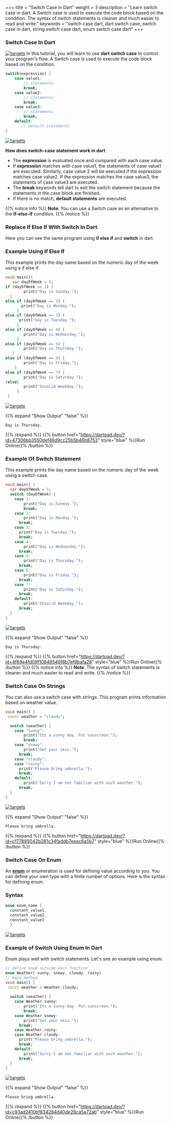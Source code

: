 
+++
title = "Switch Case in Dart"
weight = 3
description = "Learn switch case in dart. A Switch case is used to execute the code block based on the condition. The syntax of switch statements is cleaner and much easier to read and write."
keywords = "switch case dart, dart switch case, switch case in dart, string switch case dart, enum switch case dart"
+++

### Switch Case In Dart
[![targets](/images/pieces/note-banner.png)](https://pieces.app/?utm_source=dart-tutorial&utm_medium=banner&utm_campaign=dart-tutorial-website&utm_content=note)
In this tutorial, you will learn to use **dart switch case** to control your program's flow. A Switch case is used to execute the code block based on the condition. 

```dart
switch(expression) {
    case value1:
        // statements
        break;
    case value2:
        // statements
        break;
    case value3:
        // statements
        break;
    default:
       // default statements
}
``` 
[![targets](/images/pieces/save-this-snippet-button.svg)](https://snippets.pieces.cloud/?p=92f24e8c38)

**How does switch-case statement work in dart**
- The **expression** is evaluated once and compared with each case value.   
- If **expression** matches with case value1, the statements of case value1 are executed. Similarly, case value 2 will be executed if the expression matches case value2. If the expression matches the case value3, the statements of case value3 are executed.
- The **break** keywords tell dart to exit the switch statement because the statements in the case block are finished.
- If there is no match, **default statements** are executed.

{{% notice info %}}
**Note**:  You can use a Switch case as an alternative to the **if-else-if** condition.
{{% /notice %}}


### Replace If Else If With Switch In Dart
Here you can see the same program using **if else if** and **switch** in dart.  

### Example Using If Else If
This example prints the day name based on the numeric day of the week using a if else if.
```dart
void main(){
   var dayOfWeek = 5;
if (dayOfWeek == 1) {
        print("Day is Sunday.");
  }
else if (dayOfWeek == 2) {
       print("Day is Monday.");
     }
else if (dayOfWeek == 3) {
      print("Day is Tuesday.");
     }
else if (dayOfWeek == 4) {
        print("Day is Wednesday.");
     }
else if (dayOfWeek == 5) {
        print("Day is Thursday.");
   }
else if (dayOfWeek == 6) {
        print("Day is Friday.");
    }
else if (dayOfWeek == 7) {
        print("Day is Saturday.");
}else{
        print("Invalid Weekday.");
     }
 }

```
[![targets](/images/pieces/save-this-snippet-button.svg)](https://snippets.pieces.cloud/?p=bdd64ba0a8)

{{% expand "Show Output" "false" %}}
````plaintext
Day is Thursday.
````
{{% /expand %}} 
{{% button href="https://dartpad.dev/?id=47306bb3550def46d9cc25b5b46b8753" style="blue" %}}Run Online{{% /button %}}

### Example Of Switch Statement
This example prints the day name based on the numeric day of the week using a switch case.
```dart
void main() {
  var dayOfWeek = 5;
  switch (dayOfWeek) {
    case 1:
        print("Day is Sunday.");
        break;
    case 2:
        print("Day is Monday.");
      break;
    case 3:
      print("Day is Tuesday.");
      break;
    case 4:
        print("Day is Wednesday.");
      break;
    case 5:
        print("Day is Thursday.");
      break;
    case 6:
        print("Day is Friday.");
      break;
    case 7:
        print("Day is Saturday.");
      break;
    default:
        print("Invalid Weekday.");
      break;
  }
}
```
[![targets](/images/pieces/save-this-snippet-button.svg)](https://snippets.pieces.cloud/?p=13f549adcc)

{{% expand "Show Output" "false" %}}
````plaintext
Day is Thursday.
````
{{% /expand %}} 
{{% button href="https://dartpad.dev/?id=4f69e4fd09f10849546f8b7ef8bafa28" style="blue" %}}Run Online{{% /button %}}
{{% notice info %}}
**Note**:  The syntax of switch statements is cleaner and much easier to read and write.
{{% /notice %}}


### Switch Case On Strings
You can also use a switch case with strings. This program prints information based on weather value.
```dart
void main() {
 const weather = "cloudy";

  switch (weather) {
    case "sunny":
        print("Its a sunny day. Put sunscreen.");
        break;
    case "snowy":
        print("Get your skis.");
      break;
    case "cloudy":
    case "rainy": 
      print("Please bring umbrella.");
      break;
    default:
        print("Sorry I am not familiar with such weather.");
      break;
  }
}
```
[![targets](/images/pieces/save-this-snippet-button.svg)](https://snippets.pieces.cloud/?p=a7f244a276)

{{% expand "Show Output" "false" %}}
````plaintext
Please bring umbrella.
````
{{% /expand %}} 
{{% button href="https://dartpad.dev/?id=c177885042b281c34faddb7eeac6a5b7" style="blue" %}}Run Online{{% /button %}}

### Switch Case On Enum
An **[enum](/object-oriented-programming/enum-in-dart/)** or enumeration is used for defining value according to you. You can define your own type with a finite number of options. Here is the syntax for defining enum.

### Syntax
```dart
enum enum_name { 
  constant_value1, 
  constant_value2, 
  constant_value3 
  }
```
[![targets](/images/pieces/save-this-snippet-button.svg)](https://snippets.pieces.cloud/?p=da2844828a)

### Example of Switch Using Enum In Dart
Enum plays well with switch statements. Let's see an example using enum.

```dart
// define enum outside main function
enum Weather{ sunny, snowy, cloudy, rainy}
// main method
void main() {
 const weather = Weather.cloudy;
  
  switch (weather) {
    case Weather.sunny:
        print("Its a sunny day. Put sunscreen.");
        break;
    case Weather.snowy:
        print("Get your skis.");
      break;
    case Weather.rainy:
    case Weather.cloudy:
      print("Please bring umbrella.");
      break;
    default:
        print("Sorry I am not familiar with such weather.");
      break;
  }
}
```
[![targets](/images/pieces/save-this-snippet-button.svg)](https://snippets.pieces.cloud/?p=5ed84ea12d)

{{% expand "Show Output" "false" %}}
````plaintext
Please bring umbrella.
````
{{% /expand %}} 
{{% button href="https://dartpad.dev/?id=c93ad2410bf834284d40de28ca5a72ab" style="blue" %}}Run Online{{% /button %}}
